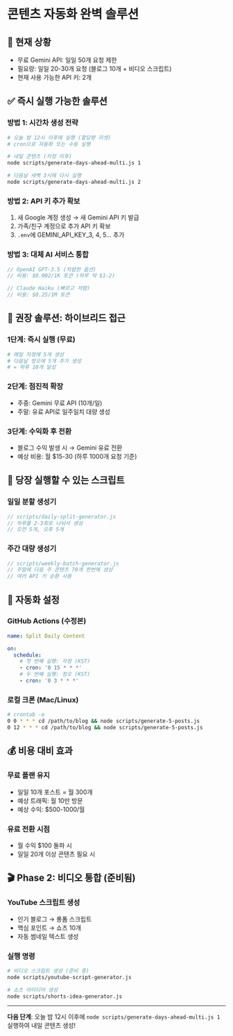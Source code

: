 # 콘텐츠 자동화 완벽 솔루션

## 🚨 현재 상황
- 무료 Gemini API: 일일 50개 요청 제한
- 필요량: 일일 20-30개 요청 (블로그 10개 + 비디오 스크립트)
- 현재 사용 가능한 API 키: 2개

## ✅ 즉시 실행 가능한 솔루션

### 방법 1: 시간차 생성 전략
```bash
# 오늘 밤 12시 이후에 실행 (할당량 리셋)
# cron으로 자동화 또는 수동 실행

# 내일 콘텐츠 (자정 이후)
node scripts/generate-days-ahead-multi.js 1

# 다음날 새벽 3시에 다시 실행
node scripts/generate-days-ahead-multi.js 2
```

### 방법 2: API 키 추가 확보
1. 새 Google 계정 생성 → 새 Gemini API 키 발급
2. 가족/친구 계정으로 추가 API 키 확보
3. `.env`에 GEMINI_API_KEY_3, 4, 5... 추가

### 방법 3: 대체 AI 서비스 통합
```javascript
// OpenAI GPT-3.5 (저렴한 옵션)
// 비용: $0.002/1K 토큰 (하루 약 $1-2)

// Claude Haiku (빠르고 저렴)
// 비용: $0.25/1M 토큰
```

## 🎯 권장 솔루션: 하이브리드 접근

### 1단계: 즉시 실행 (무료)
```bash
# 매일 자정에 5개 생성
# 다음날 정오에 5개 추가 생성
# = 하루 10개 달성
```

### 2단계: 점진적 확장
- 주중: Gemini 무료 API (10개/일)
- 주말: 유료 API로 일주일치 대량 생성

### 3단계: 수익화 후 전환
- 블로그 수익 발생 시 → Gemini 유료 전환
- 예상 비용: 월 $15-30 (하루 1000개 요청 기준)

## 📝 당장 실행할 수 있는 스크립트

### 일일 분할 생성기
```javascript
// scripts/daily-split-generator.js
// 하루를 2-3회로 나눠서 생성
// 오전 5개, 오후 5개
```

### 주간 대량 생성기
```javascript
// scripts/weekly-batch-generator.js
// 주말에 다음 주 콘텐츠 70개 한번에 생성
// 여러 API 키 순환 사용
```

## 🚀 자동화 설정

### GitHub Actions (수정본)
```yaml
name: Split Daily Content

on:
  schedule:
    # 첫 번째 실행: 자정 (KST)
    - cron: '0 15 * * *'
    # 두 번째 실행: 정오 (KST)  
    - cron: '0 3 * * *'
```

### 로컬 크론 (Mac/Linux)
```bash
# crontab -e
0 0 * * * cd /path/to/blog && node scripts/generate-5-posts.js
0 12 * * * cd /path/to/blog && node scripts/generate-5-posts.js
```

## 💰 비용 대비 효과

### 무료 플랜 유지
- 일일 10개 포스트 = 월 300개
- 예상 트래픽: 월 10만 방문
- 예상 수익: $500-1000/월

### 유료 전환 시점
- 월 수익 $100 돌파 시
- 일일 20개 이상 콘텐츠 필요 시

## 🎬 Phase 2: 비디오 통합 (준비됨)

### YouTube 스크립트 생성
- 인기 블로그 → 롱폼 스크립트
- 핵심 포인트 → 쇼츠 10개
- 자동 썸네일 텍스트 생성

### 실행 명령
```bash
# 비디오 스크립트 생성 (준비 중)
node scripts/youtube-script-generator.js

# 쇼츠 아이디어 생성
node scripts/shorts-idea-generator.js
```

---

**다음 단계**: 오늘 밤 12시 이후에 `node scripts/generate-days-ahead-multi.js 1` 실행하여 내일 콘텐츠 생성!